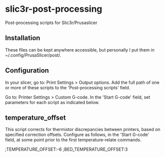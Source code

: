 # slic3r-post-processing
Post-processing scripts for Slic3r/Prusaslicer

## Installation

These files can be kept anywhere accessible, but personally I put them in
~/.config/PrusaSlicer/post/.

## Configuration

In your slicer, go to: Print Settings > Output options. Add the full path of
one or more of these scripts to the 'Post-processing scripts' field.

Go to: Printer Settings > Custom G-code. In the 'Start G-code' field, set
parameters for each script as indicated below.

## temperature_offset

This script corrects for thermistor discrepancies between printers, based on
specified correction offsets. Configure as follows, in the 'Start G-code'
field, at some point prior to the first temperature-relate commands.

;TEMPERATURE_OFFSET:-6
;BED_TEMPERATURE_OFFSET:3
